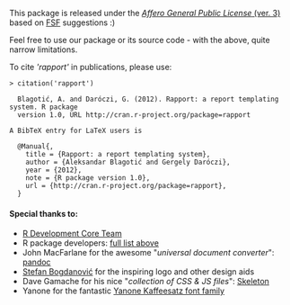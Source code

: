 This package is released under the [*Affero General Public License* (ver. 3)](http://www.gnu.org/licenses/agpl.html) based on [FSF](http://www.fsf.org/) suggestions :)

Feel free to use our package or its source code - with the above, quite narrow limitations.

To cite *'rapport'* in publications, please use:

```
> citation('rapport')

  Blagotić, A. and Daróczi, G. (2012). Rapport: a report templating system. R package
  version 1.0, URL http://cran.r-project.org/package=rapport

A BibTeX entry for LaTeX users is

  @Manual{,
    title = {Rapport: a report templating system},
    author = {Aleksandar Blagotić and Gergely Daróczi},
    year = {2012},
    note = {R package version 1.0},
    url = {http://cran.r-project.org/package=rapport},
  }
```

#### Special thanks to:

 * [R Development Core Team](http://www.r-project.org/)
 * R package developers: [full list above](#install)
 * John MacFarlane for the awesome "*universal document converter*": [pandoc](http://johnmacfarlane.net/pandoc/)
 * [Stefan Bogdanović](http://coja.in.rs/) for the inspiring logo and other design aids
 * Dave Gamache for his nice "*collection of CSS & JS files*": [Skeleton](http://getskeleton.com)
 * Yanone for the fantastic [Yanone Kaffeesatz font family](https://www.yanone.de/typedesign/kaffeesatz/)
